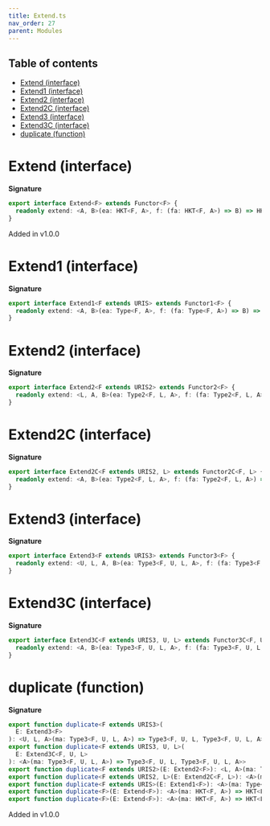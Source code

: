 ```yaml
---
title: Extend.ts
nav_order: 27
parent: Modules
---
```


<h2 class="text-delta">Table of contents</h2>

- [Extend (interface)](#extend-interface)
- [Extend1 (interface)](#extend1-interface)
- [Extend2 (interface)](#extend2-interface)
- [Extend2C (interface)](#extend2c-interface)
- [Extend3 (interface)](#extend3-interface)
- [Extend3C (interface)](#extend3c-interface)
- [duplicate (function)](#duplicate-function)

# Extend (interface)

**Signature**

```ts
export interface Extend<F> extends Functor<F> {
  readonly extend: <A, B>(ea: HKT<F, A>, f: (fa: HKT<F, A>) => B) => HKT<F, B>
}
```

Added in v1.0.0

# Extend1 (interface)

**Signature**

```ts
export interface Extend1<F extends URIS> extends Functor1<F> {
  readonly extend: <A, B>(ea: Type<F, A>, f: (fa: Type<F, A>) => B) => Type<F, B>
}
```

# Extend2 (interface)

**Signature**

```ts
export interface Extend2<F extends URIS2> extends Functor2<F> {
  readonly extend: <L, A, B>(ea: Type2<F, L, A>, f: (fa: Type2<F, L, A>) => B) => Type2<F, L, B>
}
```

# Extend2C (interface)

**Signature**

```ts
export interface Extend2C<F extends URIS2, L> extends Functor2C<F, L> {
  readonly extend: <A, B>(ea: Type2<F, L, A>, f: (fa: Type2<F, L, A>) => B) => Type2<F, L, B>
}
```

# Extend3 (interface)

**Signature**

```ts
export interface Extend3<F extends URIS3> extends Functor3<F> {
  readonly extend: <U, L, A, B>(ea: Type3<F, U, L, A>, f: (fa: Type3<F, U, L, A>) => B) => Type3<F, U, L, B>
}
```

# Extend3C (interface)

**Signature**

```ts
export interface Extend3C<F extends URIS3, U, L> extends Functor3C<F, U, L> {
  readonly extend: <A, B>(ea: Type3<F, U, L, A>, f: (fa: Type3<F, U, L, A>) => B) => Type3<F, U, L, B>
}
```

# duplicate (function)

**Signature**

```ts
export function duplicate<F extends URIS3>(
  E: Extend3<F>
): <U, L, A>(ma: Type3<F, U, L, A>) => Type3<F, U, L, Type3<F, U, L, A>>
export function duplicate<F extends URIS3, U, L>(
  E: Extend3C<F, U, L>
): <A>(ma: Type3<F, U, L, A>) => Type3<F, U, L, Type3<F, U, L, A>>
export function duplicate<F extends URIS2>(E: Extend2<F>): <L, A>(ma: Type2<F, L, A>) => Type2<F, L, Type2<F, L, A>>
export function duplicate<F extends URIS2, L>(E: Extend2C<F, L>): <A>(ma: Type2<F, L, A>) => Type2<F, L, Type2<F, L, A>>
export function duplicate<F extends URIS>(E: Extend1<F>): <A>(ma: Type<F, A>) => Type<F, Type<F, A>>
export function duplicate<F>(E: Extend<F>): <A>(ma: HKT<F, A>) => HKT<F, HKT<F, A>>
export function duplicate<F>(E: Extend<F>): <A>(ma: HKT<F, A>) => HKT<F, HKT<F, A>> { ... }
```

Added in v1.0.0
